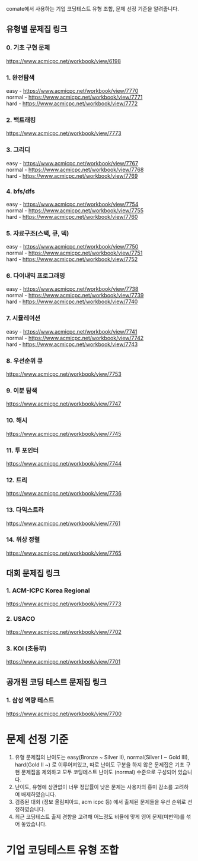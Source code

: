 
comate에서 사용하는 기업 코딩테스트 유형 조합, 문제 선정 기준을 알려줍니다.


## 유형별 문제집 링크

### 0. 기초 구현 문제
https://www.acmicpc.net/workbook/view/6198<br>

### 1. 완전탐색
easy - https://www.acmicpc.net/workbook/view/7770<br>
normal - https://www.acmicpc.net/workbook/view/7771<br>
hard - https://www.acmicpc.net/workbook/view/7772<br>

### 2. 백트래킹
https://www.acmicpc.net/workbook/view/7773<br>

### 3. 그리디
easy - https://www.acmicpc.net/workbook/view/7767<br>
normal - https://www.acmicpc.net/workbook/view/7768<br>
hard - https://www.acmicpc.net/workbook/view/7769<br>

### 4. bfs/dfs
easy - https://www.acmicpc.net/workbook/view/7754<br>
normal - https://www.acmicpc.net/workbook/view/7755<br>
hard - https://www.acmicpc.net/workbook/view/7760<br>

### 5. 자료구조(스택, 큐, 덱)
easy - https://www.acmicpc.net/workbook/view/7750<br>
normal - https://www.acmicpc.net/workbook/view/7751<br>
hard - https://www.acmicpc.net/workbook/view/7752<br>

### 6. 다이내믹 프로그래밍
easy - https://www.acmicpc.net/workbook/view/7738<br>
normal - https://www.acmicpc.net/workbook/view/7739<br>
hard - https://www.acmicpc.net/workbook/view/7740<br>

### 7. 시뮬레이션
easy - https://www.acmicpc.net/workbook/view/7741<br>
normal - https://www.acmicpc.net/workbook/view/7742<br>
hard - https://www.acmicpc.net/workbook/view/7743<br>

### 8. 우선순위 큐
https://www.acmicpc.net/workbook/view/7753<br>

### 9. 이분 탐색
https://www.acmicpc.net/workbook/view/7747<br>

### 10. 해시
https://www.acmicpc.net/workbook/view/7745<br>

### 11. 투 포인터
https://www.acmicpc.net/workbook/view/7744<br>

### 12. 트리
https://www.acmicpc.net/workbook/view/7736<br>

### 13. 다익스트라
https://www.acmicpc.net/workbook/view/7761<br>

### 14. 위상 정렬
https://www.acmicpc.net/workbook/view/7765<br>


## 대회 문제집 링크

### 1. ACM-ICPC Korea Regional
https://www.acmicpc.net/workbook/view/7773<br>

### 2. USACO
https://www.acmicpc.net/workbook/view/7702<br>

### 3. KOI (초등부)
https://www.acmicpc.net/workbook/view/7701<br>


## 공개된 코딩 테스트 문제집 링크

### 1. 삼성 역량 테스트
https://www.acmicpc.net/workbook/view/7700<br>


# 문제 선정 기준

1. 유형 문제집의 난이도는 easy(Bronze ~ Silver II), normal(Silver I ~ Gold III), hard(Gold II ~) 로 이루어져있고, 따로 난이도 구분을 하지 않은 문제집은 기초 구현 문제집을 제외하고 모두 코딩테스트 난이도 (normal) 수준으로 구성되어 있습니다.
2. 난이도, 유형에 상관없이 너무 정답률이 낮은 문제는 사용자의 흥미 감소를 고려하여 배제하였습니다.
3. 검증된 대회 (정보 올림피아드, acm icpc 등) 에서 출제된 문제들을 우선 순위로 선정하였습니다.
4. 최근 코딩테스트 출제 경향을 고려해 어느정도 비율에 맞게 영어 문제(미번역)를 섞어 놓았습니다.


# 기업 코딩테스트 유형 조합
